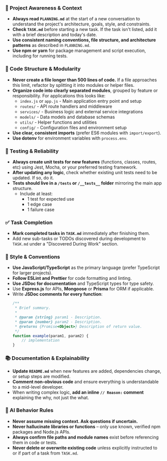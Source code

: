 ### 🔄 Project Awareness & Context
- **Always read `PLANNING.md`** at the start of a new conversation to understand the project's architecture, goals, style, and constraints.
- **Check `TASK.md`** before starting a new task. If the task isn't listed, add it with a brief description and today's date.
- **Use consistent naming conventions, file structure, and architecture patterns** as described in `PLANNING.md`.
- **Use npm or yarn** for package management and script execution, including for running tests.

### 🧱 Code Structure & Modularity
- **Never create a file longer than 500 lines of code.** If a file approaches this limit, refactor by splitting it into modules or helper files.
- **Organize code into clearly separated modules**, grouped by feature or responsibility.
  For applications this looks like:
    - `index.js` or `app.js` - Main application entry point and setup
    - `routes/` - API route handlers and middleware
    - `services/` - Business logic and external service integrations
    - `models/` - Data models and database schemas
    - `utils/` - Helper functions and utilities
    - `config/` - Configuration files and environment setup
- **Use clear, consistent imports** (prefer ES6 modules with `import/export`).
- **Use dotenv** for environment variables with `process.env`.

### 🧪 Testing & Reliability
- **Always create unit tests for new features** (functions, classes, routes, etc) using Jest, Mocha, or your preferred testing framework.
- **After updating any logic**, check whether existing unit tests need to be updated. If so, do it.
- **Tests should live in a `/tests` or `/__tests__` folder** mirroring the main app structure.
  - Include at least:
    - 1 test for expected use
    - 1 edge case
    - 1 failure case

### ✅ Task Completion
- **Mark completed tasks in `TASK.md`** immediately after finishing them.
- Add new sub-tasks or TODOs discovered during development to `TASK.md` under a "Discovered During Work" section.

### 📎 Style & Conventions
- **Use JavaScript/TypeScript** as the primary language (prefer TypeScript for larger projects).
- **Follow ESLint and Prettier** for code formatting and linting.
- **Use JSDoc for documentation** and TypeScript types for type safety.
- Use **Express.js** for APIs, **Mongoose** or **Prisma** for ORM if applicable.
- Write **JSDoc comments for every function**:
  ```javascript
  /**
   * Brief summary.
   * 
   * @param {string} param1 - Description.
   * @param {number} param2 - Description.
   * @returns {Promise<Object>} Description of return value.
   */
  function example(param1, param2) {
      // implementation
  }
  ```

### 📚 Documentation & Explainability
- **Update `README.md`** when new features are added, dependencies change, or setup steps are modified.
- **Comment non-obvious code** and ensure everything is understandable to a mid-level developer.
- When writing complex logic, **add an inline `// Reason:` comment** explaining the why, not just the what.

### 🧠 AI Behavior Rules
- **Never assume missing context. Ask questions if uncertain.**
- **Never hallucinate libraries or functions** – only use known, verified npm packages and Node.js APIs.
- **Always confirm file paths and module names** exist before referencing them in code or tests.
- **Never delete or overwrite existing code** unless explicitly instructed to or if part of a task from `TASK.md`.